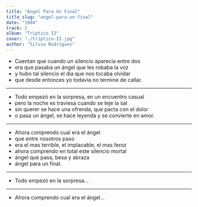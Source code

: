 ```yaml
---
title: "Ángel Para Un Final"
title_slug: "angel-para-un-final"
date: "1984"
track: 2
album: "Tríptico II"
cover: "./triptico-II.jpg"
author: "Silvio Rodríguez"
---
```


- Cuentan que cuando un silencio aparecia entre dos
- era que pasaba un ángel que les robaba la voz
- y hubo tal silencio el dia que nos tocaba olvidar
- que desde entonces yo todavia no termine de callar.

---

- Todo empezó en la sorpresa, en un encuentro casual
- pero la noche es traviesa cuando se teje la sal
- sin querer se hace una ofrenda, que pacta con el dolor
- o pasa un ángel, se hace leyenda y se convierte en amor.

---

- Ahora comprendo cual era el ángel
- que entre nosotros paso
- era el mas terrible, el implacable, el mas feroz
- ahora comprendo en total este silencio mortal
- ángel que pasa, besa y abraza
- ángel para un final.

---

- Todo empezó en la sorpresa...

---

- Ahora comprendo cual era el ángel...
